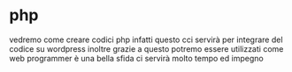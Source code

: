 # php
vedremo come creare codici php
infatti questo cci servirà per integrare del codice su wordpress
inoltre grazie a questo potremo essere utilizzati come web programmer
è una bella sfida 
ci servirà molto tempo ed impegno
